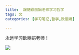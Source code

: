 ```yaml
---
title:  跟随欧丽娟老师学习哲学
tags: 文
categories: [学习笔记,哲学,欧丽娟]

---
```


永远学习欧丽娟老师！

![](https://z1.ax1x.com/2023/09/30/pPqcohF.jpg)